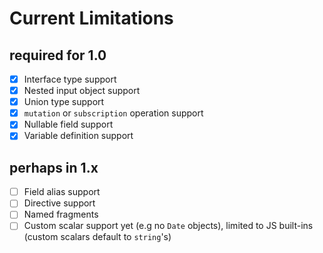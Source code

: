 # Current Limitations

## required for 1.0
- [x] Interface type support
- [x] Nested input object support
- [x] Union type support
- [x] `mutation` or `subscription` operation support
- [x] Nullable field support
- [x] Variable definition support

## perhaps in 1.x
- [ ] Field alias support
- [ ] Directive support
- [ ] Named fragments
- [ ] Custom scalar support yet (e.g no `Date` objects), limited to JS built-ins (custom scalars default to `string`'s)